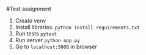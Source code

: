 #Test assignment

1. Create venv
2. Install libraries.
```python install requirements.txt```
3. Run tests
```pytest```
4. Run server
```python app.py```
5. Go to ```localhost:5000``` in browser